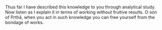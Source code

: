 Thus far I have described this knowledge to you through analytical study. Now listen as I explain it in terms of working without fruitive results. O son of Pṛthā, when you act in such knowledge you can free yourself from the bondage of works.